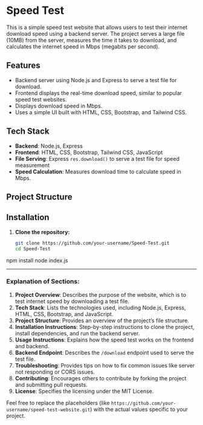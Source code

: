 # Speed Test 

This is a simple speed test website that allows users to test their internet download speed using a backend server. The project serves a large file (10MB) from the server, measures the time it takes to download, and calculates the internet speed in Mbps (megabits per second).

## Features

- Backend server using Node.js and Express to serve a test file for download.
- Frontend displays the real-time download speed, similar to popular speed test websites.
- Displays download speed in Mbps.
- Uses a simple UI built with HTML, CSS, Bootstrap, and Tailwind CSS.

## Tech Stack

- **Backend**: Node.js, Express
- **Frontend**: HTML, CSS, Bootstrap, Tailwind CSS, JavaScript
- **File Serving**: Express `res.download()` to serve a test file for speed measurement
- **Speed Calculation**: Measures download time to calculate speed in Mbps.

## Project Structure


## Installation

1. **Clone the repository:**

   ```bash
   git clone https://github.com/your-username/Speed-Test.git
   cd Speed-Test
npm install
node index.js


---

### Explanation of Sections:

1. **Project Overview**: Describes the purpose of the website, which is to test internet speed by downloading a test file.
2. **Tech Stack**: Lists the technologies used, including Node.js, Express, HTML, CSS, Bootstrap, and JavaScript.
3. **Project Structure**: Provides an overview of the project’s file structure.
4. **Installation Instructions**: Step-by-step instructions to clone the project, install dependencies, and run the backend server.
5. **Usage Instructions**: Explains how the speed test works on the frontend and backend.
6. **Backend Endpoint**: Describes the `/download` endpoint used to serve the test file.
7. **Troubleshooting**: Provides tips on how to fix common issues like server not responding or CORS issues.
8. **Contributing**: Encourages others to contribute by forking the project and submitting pull requests.
9. **License**: Specifies the licensing under the MIT License.

Feel free to replace the placeholders (like `https://github.com/your-username/speed-test-website.git`) with the actual values specific to your project.
